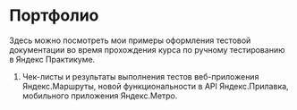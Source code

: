 # Портфолио
Здесь можно посмотреть мои примеры оформления тестовой документации во время прохождения курса по ручному тестированию в Яндекс Практикуме.
1. Чек-листы и результаты выполнения тестов веб-приложения Яндекс.Маршруты, новой функциональности в API Яндекс.Прилавка, мобильного приложения Яндекс.Метро.
